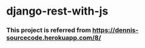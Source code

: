 # django-rest-with-js

### This project is referred from https://dennis-sourcecode.herokuapp.com/8/
